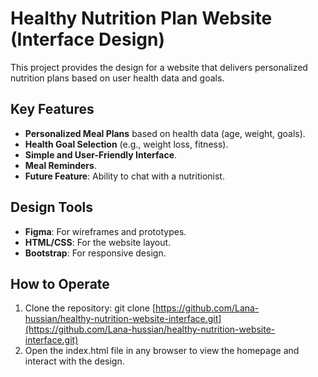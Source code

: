 # Healthy Nutrition Plan Website (Interface Design)

This project provides the design for a website that delivers personalized nutrition plans based on user health data and goals.

## Key Features
- **Personalized Meal Plans** based on health data (age, weight, goals).
- **Health Goal Selection** (e.g., weight loss, fitness).
- **Simple and User-Friendly Interface**.
- **Meal Reminders**.
- **Future Feature**: Ability to chat with a nutritionist.

## Design Tools
- **Figma**: For wireframes and prototypes.
- **HTML/CSS**: For the website layout.
- **Bootstrap**: For responsive design.

## How to Operate
1. Clone the repository:
   git clone [https://github.com/Lana-hussian/healthy-nutrition-website-interface.git](https://github.com/Lana-hussian/healthy-nutrition-website-interface.git)
2. Open the index.html file in any browser to view the homepage and interact with the design.

